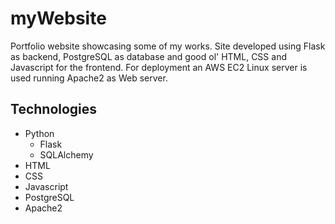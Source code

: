 # myWebsite

Portfolio website showcasing some of my works. Site developed using Flask as backend, PostgreSQL as database
and good ol' HTML, CSS and Javascript for the frontend. For deployment an AWS EC2 Linux server is used running Apache2 as Web server.

## Technologies

* Python 
    * Flask
    * SQLAlchemy
* HTML
* CSS
* Javascript
* PostgreSQL
* Apache2
